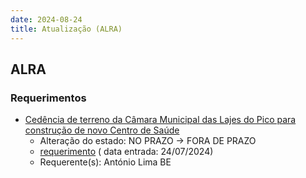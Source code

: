 ```yaml
---
date: 2024-08-24
title: Atualização (ALRA)
---
```

## ALRA

### Requerimentos

* [Cedência de terreno da Câmara Municipal das Lajes do Pico para construção de novo Centro de Saúde](http://base.alra.pt:82/4DACTION/w_pesquisa_registo/4/8426)
  * Alteração do estado: NO PRAZO → FORA DE PRAZO
  * [requerimento](http://base.alra.pt:82/Doc_Req/XIIIreque104.pdf) ( data entrada: 24/07/2024)
  * Requerente(s): António Lima BE
